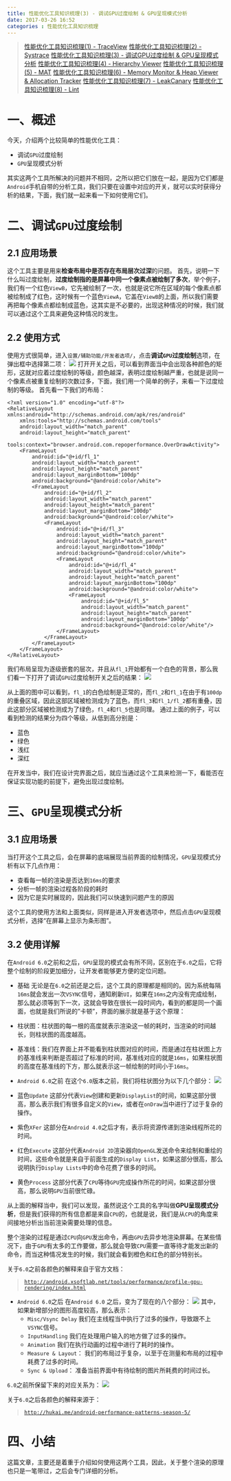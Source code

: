 ```yaml
---
title: 性能优化工具知识梳理(3) - 调试GPU过度绘制 & GPU呈现模式分析
date: 2017-03-26 16:52
categories : 性能优化工具知识梳理
---
```

> [性能优化工具知识梳理(1) - TraceView](http://www.jianshu.com/p/37c263f9886b)
[性能优化工具知识梳理(2) - Systrace](http://www.jianshu.com/p/41bb27235921)
[性能优化工具知识梳理(3) - 调试GPU过度绘制 & GPU呈现模式分析](http://www.jianshu.com/p/ac2d58666106)
[性能优化工具知识梳理(4) - Hierarchy Viewer](http://www.jianshu.com/p/7ac6a2b8d740)
[性能优化工具知识梳理(5) - MAT](http://www.jianshu.com/p/fa016c32360f)
[性能优化工具知识梳理(6) - Memory Monitor & Heap Viewer & Allocation Tracker](http://www.jianshu.com/p/29a539bca730)
[性能优化工具知识梳理(7) - LeakCanary](http://www.jianshu.com/p/3c055862f353)
[性能优化工具知识梳理(8) - Lint](http://www.jianshu.com/p/4ebe5d502842)

# 一、概述
今天，介绍两个比较简单的性能优化工具：
- 调试`GPU`过度绘制
- `GPU`呈现模式分析

其实这两个工具所解决的问题并不相同，之所以把它们放在一起，是因为它们都是`Android`手机自带的分析工具，我们只要在设置中对应的开关，就可以实时获得分析的结果，下面，我们就一起来看一下如何使用它们。

# 二、调试`GPU`过度绘制
## 2.1 应用场景
这个工具主要是用来**检查布局中是否存在布局层次过深**的问题。
首先，说明一下什么叫过度绘制，**过度绘制指的是屏幕中同一个像素点被绘制了多次**，举个例子，我们有一个红色`ViewB`，它先被绘制了一次，也就是说它所在区域的每个像素点都被绘制成了红色，这时候有一个蓝色`ViewA`，它盖在`ViewB`的上面，所以我们需要再把每个像素点都绘制成蓝色，这其实是不必要的，出现这种情况的时候，我们就可以通过这个工具来避免这种情况的发生。

## 2.2 使用方式
使用方式很简单，进入`设置/辅助功能/开发者选项/`，点击**调试`GPU`过度绘制**选项，在弹出框中选择第二项：
![](http://upload-images.jianshu.io/upload_images/1949836-df041310ad50ce8a.png?imageMogr2/auto-orient/strip%7CimageView2/2/w/1240)
打开开关之后，可以看到界面当中会出现各种颜色的矩形，这就对应着过度绘制的等级，颜色越深，表明过度绘制越严重，也就是说同一个像素点被重复绘制的次数过多，下面，我们用一个简单的例子，来看一下过度绘制的等级。
首先看一下我们的布局：
```
<?xml version="1.0" encoding="utf-8"?>
<RelativeLayout xmlns:android="http://schemas.android.com/apk/res/android"
    xmlns:tools="http://schemas.android.com/tools"
    android:layout_width="match_parent"
    android:layout_height="match_parent"
    tools:context="browser.android.com.repoperformance.OverDrawActivity">
    <FrameLayout
        android:id="@+id/fl_1"
        android:layout_width="match_parent"
        android:layout_height="match_parent"
        android:layout_marginBottom="100dp"
        android:background="@android:color/white">
        <FrameLayout
            android:id="@+id/fl_2"
            android:layout_width="match_parent"
            android:layout_height="match_parent"
            android:layout_marginBottom="100dp"
            android:background="@android:color/white">
            <FrameLayout
                android:id="@+id/fl_3"
                android:layout_width="match_parent"
                android:layout_height="match_parent"
                android:layout_marginBottom="100dp"
                android:background="@android:color/white">
                <FrameLayout
                    android:id="@+id/fl_4"
                    android:layout_width="match_parent"
                    android:layout_height="match_parent"
                    android:layout_marginBottom="100dp"
                    android:background="@android:color/white">
                    <FrameLayout
                        android:id="@+id/fl_5"
                        android:layout_width="match_parent"
                        android:layout_height="match_parent"
                        android:layout_marginBottom="100dp"
                        android:background="@android:color/white"/>
                </FrameLayout>
            </FrameLayout>
        </FrameLayout>
    </FrameLayout>
</RelativeLayout>
```
我们布局呈现为逐级嵌套的层次，并且从`fl_1`开始都有一个白色的背景，那么我们看一下打开了调试`GPU`过度绘制开关之后的结果：
![](http://upload-images.jianshu.io/upload_images/1949836-abe3392411ab3ee7.png?imageMogr2/auto-orient/strip%7CimageView2/2/w/1240)

从上面的图中可以看到，`fl_1`的白色绘制是正常的，而`fl_2`和`fl_1`在由于有`100dp`的重叠区域，因此这部区域被检测成为了蓝色，而`fl_3`和`fl_1/fl_2`都有重叠，因此这部分区域被检测成为了绿色，`fl_4`和`fl_5`也是同理。
通过上面的例子，可以看到检测的结果分为四个等级，从低到高分别是：
- 蓝色
- 绿色
- 浅红
- 深红

在开发当中，我们在设计完界面之后，就应当通过这个工具来检测一下，看能否在保证实现功能的前提下，避免出现过度绘制。

# 三、`GPU`呈现模式分析
## 3.1 应用场景
当打开这个工具之后，会在屏幕的底端展现当前界面的绘制情况，`GPU`呈现模式分析有以下几点作用：
- 查看每一帧的渲染是否达到`16ms`的要求
- 分析一帧的渲染过程各阶段的耗时
- 因为它是实时展现的，因此我们可以快速到问题产生的原因

这个工具的使用方法和上面类似，同样是进入开发者选项中，然后点击`GPU`呈现模式分析，选择“在屏幕上显示为条形图”。
## 3.2 使用详解
在`Android 6.0`之前和之后，`GPU`呈现的模式会有所不同，区别在于`6.0`之后，它将整个绘制的阶段更加细分，让开发者能够更方便的定位问题。
- 基础
无论是在`6.0`之前还是之后，这个工具的原理都是相同的。因为系统每隔`16ms`就会发出一次`VSYNC`信号，通知刷新`UI`，如果在`16ms`之内没有完成绘制，那么就必须等到下一次，这就会导致在很长一段时间内，看到的都是同一个画面，也就是我们所说的”卡顿”，界面的展示就是基于这个原理：
 - 柱状图：柱状图的每一根的高度就表示渲染这一帧的耗时，当渲染的时间越长，则柱状图的高度越高。
 - 基准线：我们在界面上并不能看到柱状图对应的时间，而是通过在柱状图上方的基准线来判断是否超过了标准的时间，基准线对应的就是`16ms`，如果柱状图的高度在基准线的下方，那么就表示这一帧绘制的时间小于`16ms`。

- `Android 6.0`之前
在这个`6.0`版本之前，我们将柱状图分为以下几个部分：
![](http://upload-images.jianshu.io/upload_images/1949836-77c2c6c9dd01d289.png?imageMogr2/auto-orient/strip%7CimageView2/2/w/1240)
 -  蓝色`Update`
这部分代表`View`创建和更新`DisplayList`的时间，如果这部分很高，那么表示我们有很多自定义的`View`，或者在`onDraw`当中进行了过于复杂的操作。
 - 紫色`XFer`
这部分在`Android 4.0`之后才有，表示将资源传递到渲染线程所花的时间。
 - 红色`Execute`
这部分代表`Android 2D`渲染器向`OpenGL`发送命令来绘制和重绘的时间，这些命令就是来自于前面生成的`Display List`，如果这部分很高，那么说明执行`Display Lists`中的命令花费了很多的时间。
 - 黄色`Process`
这部分代表了`CPU`等待`GPU`完成操作所花的时间，如果这部分很高，那么说明`GPU`当前很忙碌。

从上面的解释当中，我们可以发现，虽然说这个工具的名字叫做**GPU呈现模式分析**，但是我们获得的所有信息都是来自`CPU`的，也就是说，我们是从`CPU`的角度来间接地分析出当前渲染需要处理的信息。

整个渲染的过程是通过`CPU`向`GPU`发出命令，再由`GPU`去异步地渲染屏幕。在某些情况下，由于`GPU`有太多的工作要做，那么就会导致`CPU`需要一直等待才能发出新的命令，而当这种情况发生的时候，我们就会看到橙色和红色的部分特别长。

关于`6.0`之前各颜色的解释来自于官方文档：
> [`http://android.xsoftlab.net/tools/performance/profile-gpu-rendering/index.html`](http://android.xsoftlab.net/tools/performance/profile-gpu-rendering/index.html)

- `Android 6.0`之后
在`Android 6.0` 之后，变为了现在的八个部分：
![](http://upload-images.jianshu.io/upload_images/1949836-25fb2c591332dc4e.png?imageMogr2/auto-orient/strip%7CimageView2/2/w/1240)
其中，如果新增部分的图形高度较高，那么表示：
   - `Misc/Vsync Delay`
我们在主线程当中执行了过多的操作，导致跟不上`VSYNC`信号。
   - `InputHandling`
我们在处理用户输入的地方做了过多的操作。
   - `Animation`
我们在执行动画的过程中进行了耗时的操作。
   - `Measure & Layout`：
我们的布局过于复杂，以至于在测量和布局的过程中耗费了过多的时间。
   - `Sync & Upload`：
准备当前界面中有待绘制的图片所耗费的时间过长。

`6.0`之前所保留下来的对应关系为：
![](http://upload-images.jianshu.io/upload_images/1949836-f5ab14e56e387ac6.png?imageMogr2/auto-orient/strip%7CimageView2/2/w/1240)

关于`6.0`之后各颜色的解释来源于：
> [`http://hukai.me/android-performance-patterns-season-5/`](http://hukai.me/android-performance-patterns-season-5/)

# 四、小结
这篇文章，主要还是着重于介绍如何使用这两个工具，因此，关于整个渲染的原理也只是一笔带过，之后会专门详细的分析。
